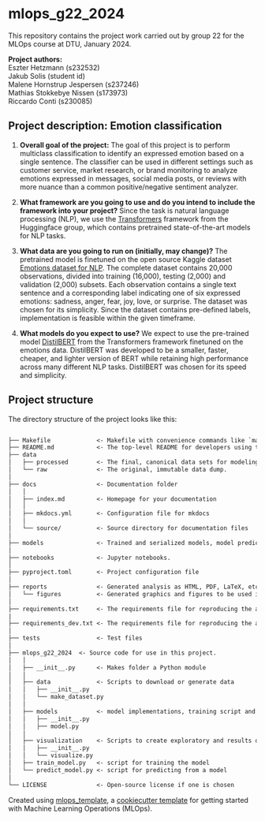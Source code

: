 # mlops_g22_2024

This repository contains the project work carried out by group 22 for the MLOps course at DTU, January 2024. 

**Project authors:** <br>
Eszter Hetzmann (s232532) <br>
Jakub Solis (student id) <br>
Malene Hornstrup Jespersen (s237246) <br>
Mathias Stokkebye Nissen (s173973) <br>
Riccardo Conti (s230085) <br>

## Project description: Emotion classification

1. **Overall goal of the project:**
The goal of this project is to perform multiclass classification to identify an expressed emotion based on a single sentence. The classifier can be used in different settings such as customer service, market research, or brand monitoring to analyze emotions expressed in messages, social media posts, or reviews with more nuance than a common positive/negative sentiment analyzer. 

2. **What framework are you going to use and do you intend to include the framework into your project?**
Since the task is natural language processing (NLP), we use the [Transformers](https://github.com/huggingface/transformers) framework from the Huggingface group, which contains pretrained state-of-the-art models for NLP tasks. 

3. **What data are you going to run on (initially, may change)?**
The pretrained model is finetuned on the open source Kaggle dataset [Emotions dataset for NLP](https://www.kaggle.com/datasets/praveengovi/emotions-dataset-for-nlp/data). The complete dataset contains 20,000 observations, divided into training (16,000), testing (2,000) and validation (2,000) subsets. Each observation contains a single text sentence and a corresponding label indicating one of six expressed emotions: sadness, anger, fear, joy, love, or surprise. The dataset was chosen for its simplicity. Since the dataset contains pre-defined labels, implementation is feasible within the given timeframe.

4. **What models do you expect to use?**
We expect to use the pre-trained model [DistilBERT](https://huggingface.co/docs/transformers/model_doc/distilbert) from the Transformers framework finetuned on the emotions data. DistilBERT was developed to be a smaller, faster, cheaper, and lighter version of BERT while retaining high performance across many different NLP tasks. DistilBERT was chosen for its speed and simplicity.



## Project structure

The directory structure of the project looks like this:

```txt

├── Makefile             <- Makefile with convenience commands like `make data` or `make train`
├── README.md            <- The top-level README for developers using this project.
├── data
│   ├── processed        <- The final, canonical data sets for modeling.
│   └── raw              <- The original, immutable data dump.
│
├── docs                 <- Documentation folder
│   │
│   ├── index.md         <- Homepage for your documentation
│   │
│   ├── mkdocs.yml       <- Configuration file for mkdocs
│   │
│   └── source/          <- Source directory for documentation files
│
├── models               <- Trained and serialized models, model predictions, or model summaries
│
├── notebooks            <- Jupyter notebooks.
│
├── pyproject.toml       <- Project configuration file
│
├── reports              <- Generated analysis as HTML, PDF, LaTeX, etc.
│   └── figures          <- Generated graphics and figures to be used in reporting
│
├── requirements.txt     <- The requirements file for reproducing the analysis environment
|
├── requirements_dev.txt <- The requirements file for reproducing the analysis environment
│
├── tests                <- Test files
│
├── mlops_g22_2024  <- Source code for use in this project.
│   │
│   ├── __init__.py      <- Makes folder a Python module
│   │
│   ├── data             <- Scripts to download or generate data
│   │   ├── __init__.py
│   │   └── make_dataset.py
│   │
│   ├── models           <- model implementations, training script and prediction script
│   │   ├── __init__.py
│   │   ├── model.py
│   │
│   ├── visualization    <- Scripts to create exploratory and results oriented visualizations
│   │   ├── __init__.py
│   │   └── visualize.py
│   ├── train_model.py   <- script for training the model
│   └── predict_model.py <- script for predicting from a model
│
└── LICENSE              <- Open-source license if one is chosen
```

Created using [mlops_template](https://github.com/SkafteNicki/mlops_template),
a [cookiecutter template](https://github.com/cookiecutter/cookiecutter) for getting
started with Machine Learning Operations (MLOps).
